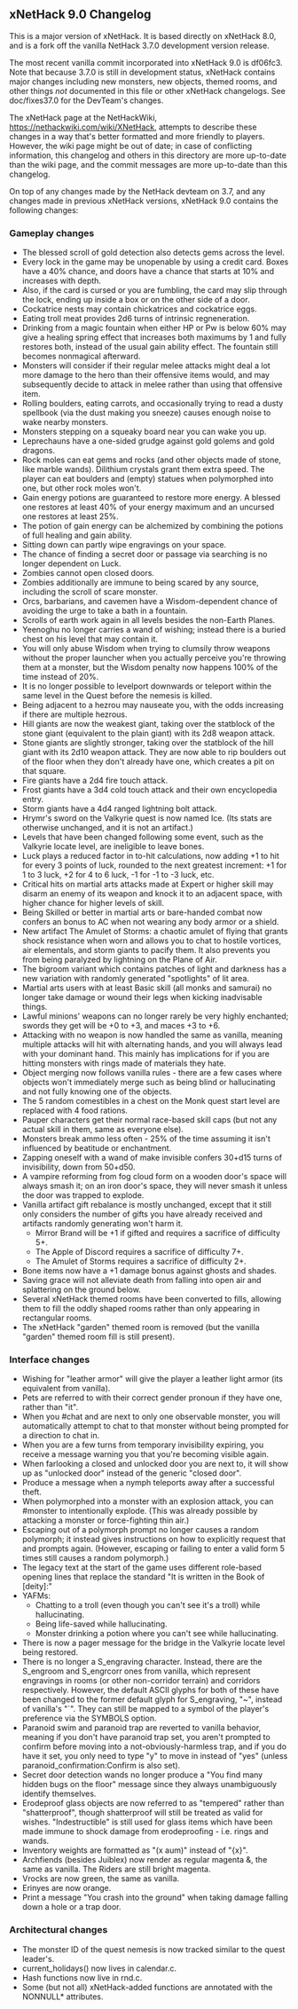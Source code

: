 ## xNetHack 9.0 Changelog

This is a major version of xNetHack. It is based directly on xNetHack 8.0, and
is a fork off the vanilla NetHack 3.7.0 development version release.

The most recent vanilla commit incorporated into xNetHack 9.0 is df06fc3. Note
that because 3.7.0 is still in development status, xNetHack contains major
changes including new monsters, new objects, themed rooms, and other things
*not* documented in this file or other xNetHack changelogs. See doc/fixes37.0
for the DevTeam's changes.

The xNetHack page at the NetHackWiki, https://nethackwiki.com/wiki/XNetHack,
attempts to describe these changes in a way that's better formatted and more
friendly to players. However, the wiki page might be out of date; in case of
conflicting information, this changelog and others in this directory are more
up-to-date than the wiki page, and the commit messages are more up-to-date than
this changelog.

On top of any changes made by the NetHack devteam on 3.7, and any changes
made in previous xNetHack versions, xNetHack 9.0 contains the following
changes:

### Gameplay changes

- The blessed scroll of gold detection also detects gems across the level.
- Every lock in the game may be unopenable by using a credit card. Boxes have a
  40% chance, and doors have a chance that starts at 10% and increases with
  depth.
- Also, if the card is cursed or you are fumbling, the card may slip through the
  lock, ending up inside a box or on the other side of a door.
- Cockatrice nests may contain chickatrices and cockatrice eggs.
- Eating troll meat provides 2d6 turns of intrinsic regneneration.
- Drinking from a magic fountain when either HP or Pw is below 60% may give a
  healing spring effect that increases both maximums by 1 and fully restores
  both, instead of the usual gain ability effect. The fountain still becomes
  nonmagical afterward.
- Monsters will consider if their regular melee attacks might deal a lot more
  damage to the hero than their offensive items would, and may subsequently
  decide to attack in melee rather than using that offensive item.
- Rolling boulders, eating carrots, and occasionally trying to read a dusty
  spellbook (via the dust making you sneeze) causes enough noise to wake nearby
  monsters.
- Monsters stepping on a squeaky board near you can wake you up.
- Leprechauns have a one-sided grudge against gold golems and gold dragons.
- Rock moles can eat gems and rocks (and other objects made of stone, like
  marble wands). Dilithium crystals grant them extra speed. The player can eat
  boulders and (empty) statues when polymorphed into one, but other rock moles
  won't.
- Gain energy potions are guaranteed to restore more energy. A blessed one
  restores at least 40% of your energy maximum and an uncursed one restores at
  least 25%.
- The potion of gain energy can be alchemized by combining the potions of full
  healing and gain ability.
- Sitting down can partly wipe engravings on your space.
- The chance of finding a secret door or passage via searching is no longer
  dependent on Luck.
- Zombies cannot open closed doors.
- Zombies additionally are immune to being scared by any source, including the
  scroll of scare monster.
- Orcs, barbarians, and cavemen have a Wisdom-dependent chance of avoiding the
  urge to take a bath in a fountain.
- Scrolls of earth work again in all levels besides the non-Earth Planes.
- Yeenoghu no longer carries a wand of wishing; instead there is a buried chest
  on his level that may contain it.
- You will only abuse Wisdom when trying to clumsily throw weapons without the
  proper launcher when you actually perceive you're throwing them at a monster,
  but the Wisdom penalty now happens 100% of the time instead of 20%.
- It is no longer possible to levelport downwards or teleport within the same
  level in the Quest before the nemesis is killed.
- Being adjacent to a hezrou may nauseate you, with the odds increasing if there
  are multiple hezrous.
- Hill giants are now the weakest giant, taking over the statblock of the stone
  giant (equivalent to the plain giant) with its 2d8 weapon attack.
- Stone giants are slightly stronger, taking over the statblock of the hill
  giant with its 2d10 weapon attack. They are now able to rip boulders out of
  the floor when they don't already have one, which creates a pit on that
  square.
- Fire giants have a 2d4 fire touch attack.
- Frost giants have a 3d4 cold touch attack and their own encyclopedia entry.
- Storm giants have a 4d4 ranged lightning bolt attack.
- Hrymr's sword on the Valkyrie quest is now named Ice. (Its stats are otherwise
  unchanged, and it is not an artifact.)
- Levels that have been changed following some event, such as the Valkyrie
  locate level, are ineligible to leave bones.
- Luck plays a reduced factor in to-hit calculations, now adding +1 to hit for
  every 3 points of luck, rounded to the next greatest increment: +1 for 1 to 3
  luck, +2 for 4 to 6 luck, -1 for -1 to -3 luck, etc.
- Critical hits on martial arts attacks made at Expert or higher skill may
  disarm an enemy of its weapon and knock it to an adjacent space, with higher
  chance for higher levels of skill.
- Being Skilled or better in martial arts or bare-handed combat now confers an
  bonus to AC when not wearing any body armor or a shield.
- New artifact The Amulet of Storms: a chaotic amulet of flying that grants
  shock resistance when worn and allows you to chat to hostile vortices, air
  elementals, and storm giants to pacify them. It also prevents you from being
  paralyzed by lightning on the Plane of Air.
- The bigroom variant which contains patches of light and darkness has a new
  variation with randomly generated "spotlights" of lit area.
- Martial arts users with at least Basic skill (all monks and samurai) no longer
  take damage or wound their legs when kicking inadvisable things.
- Lawful minions' weapons can no longer rarely be very highly enchanted; swords
  they get will be +0 to +3, and maces +3 to +6.
- Attacking with no weapon is now handled the same as vanilla, meaning multiple
  attacks will hit with alternating hands, and you will always lead with your
  dominant hand. This mainly has implications for if you are hitting monsters
  with rings made of materials they hate.
- Object merging now follows vanilla rules - there are a few cases where objects
  won't immediately merge such as being blind or hallucinating and not fully
  knowing one of the objects.
- The 5 random comestibles in a chest on the Monk quest start level are replaced
  with 4 food rations.
- Pauper characters get their normal race-based skill caps (but not any actual
  skill in them, same as everyone else).
- Monsters break ammo less often - 25% of the time assuming it isn't influenced
  by beatitude or enchantment.
- Zapping oneself with a wand of make invisible confers 30+d15 turns of
  invisibility, down from 50+d50.
- A vampire reforming from fog cloud form on a wooden door's space will always
  smash it; on an iron door's space, they will never smash it unless the door
  was trapped to explode.
- Vanilla artifact gift rebalance is mostly unchanged, except that it still only
  considers the number of gifts you have already received and artifacts randomly
  generating won't harm it.
  - Mirror Brand will be +1 if gifted and requires a sacrifice of difficulty 5+.
  - The Apple of Discord requires a sacrifice of difficulty 7+.
  - The Amulet of Storms requires a sacrifice of difficulty 2+.
- Bone items now have a +1 damage bonus against ghosts and shades.
- Saving grace will not alleviate death from falling into open air and
  splattering on the ground below.
- Several xNetHack themed rooms have been converted to fills, allowing them to
  fill the oddly shaped rooms rather than only appearing in rectangular rooms.
- The xNetHack "garden" themed room is removed (but the vanilla "garden" themed
  room fill is still present).

### Interface changes

- Wishing for "leather armor" will give the player a leather light armor (its
  equivalent from vanilla).
- Pets are referred to with their correct gender pronoun if they have one,
  rather than "it".
- When you #chat and are next to only one observable monster, you will
  automatically attempt to chat to that monster without being prompted for a
  direction to chat in.
- When you are a few turns from temporary invisibility expiring, you receive a
  message warning you that you're becoming visible again.
- When farlooking a closed and unlocked door you are next to, it will show up as
  "unlocked door" instead of the generic "closed door".
- Produce a message when a nymph teleports away after a successful theft.
- When polymorphed into a monster with an explosion attack, you can #monster to
  intentionally explode. (This was already possible by attacking a monster or
  force-fighting thin air.)
- Escaping out of a polymorph prompt no longer causes a random polymorph; it
  instead gives instructions on how to explicitly request that and prompts
  again. (However, escaping or failing to enter a valid form 5 times still
  causes a random polymorph.)
- The legacy text at the start of the game uses different role-based opening
  lines that replace the standard "It is written in the Book of [deity]:"
- YAFMs:
  - Chatting to a troll (even though you can't see it's a troll) while
    hallucinating.
  - Being life-saved while hallucinating.
  - Monster drinking a potion where you can't see while hallucinating.
- There is now a pager message for the bridge in the Valkyrie locate level being
  restored.
- There is no longer a S_engraving character. Instead, there are the S_engroom
  and S_engrcorr ones from vanilla, which represent engravings in rooms (or
  other non-corridor terrain) and corridors respectively. However, the default
  ASCII glyphs for both of these have been changed to the former default glyph
  for S_engraving, "~", instead of vanilla's "`". They can still be mapped to
  a symbol of the player's preference via the SYMBOLS option.
- Paranoid swim and paranoid trap are reverted to vanilla behavior, meaning if
  you don't have paranoid trap set, you aren't prompted to confirm before moving
  into a not-obviously-harmless trap, and if you do have it set, you only need
  to type "y" to move in instead of "yes" (unless paranoid_confirmation:Confirm
  is also set).
- Secret door detection wands no longer produce a "You find many hidden bugs on
  the floor" message since they always unambiguously identify themselves.
- Erodeproof glass objects are now referred to as "tempered" rather than
  "shatterproof", though shatterproof will still be treated as valid for wishes.
  "Indestructible" is still used for glass items which have been made immune to
  shock damage from erodeproofing - i.e. rings and wands.
- Inventory weights are formatted as "(x aum)" instead of "{x}".
- Archfiends (besides Juiblex) now render as regular magenta &, the same as
  vanilla. The Riders are still bright magenta.
- Vrocks are now green, the same as vanilla.
- Erinyes are now orange.
- Print a message "You crash into the ground" when taking damage falling down a
  hole or a trap door.

### Architectural changes

- The monster ID of the quest nemesis is now tracked similar to the quest
  leader's.
- current_holidays() now lives in calendar.c.
- Hash functions now live in rnd.c.
- Some (but not all) xNetHack-added functions are annotated with the NONNULL*
  attributes.
